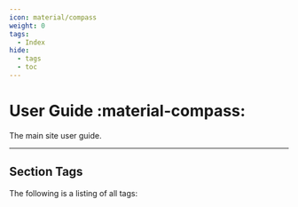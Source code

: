 ```yaml
---
icon: material/compass
weight: 0
tags:
  - Index
hide:
  - tags
  - toc
---
```


# User Guide :material-compass:

The main site user guide.

---

## Section Tags

The following is a listing of all tags:

<!-- material/tags scoped -->
